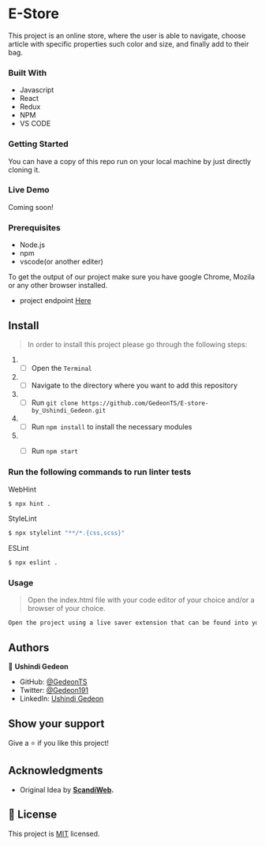 # E-Store

This project is an online store, where the user is able to navigate, choose article with specific properties such color and size, and finally add to their bag.
### Built With

- Javascript
- React
- Redux
- NPM
- VS CODE


### Getting Started

You can have a copy of this repo run on your local machine by just directly cloning it.

### Live Demo

Coming soon!

### Prerequisites

- Node.js
- npm
- vscode(or another editer)

To get the output of our project make sure you have google Chrome, Mozila or any other browser installed.

- project endpoint [Here](https://github.com/scandiweb/junior-react-endpoint)

## Install 

> In order to install this project please go through the following steps:

1. - [ ] Open the `Terminal`
2. - [ ] Navigate to the directory where you want to add this repository
3. - [ ] Run `git clone https://github.com/GedeonTS/E-store-by_Ushindi_Gedeon.git`
4. - [ ] Run `npm install` to install the necessary modules
5. - [ ] Run `npm start`


### Run the following commands to run linter tests

WebHint
```bash
$ npx hint .
```

StyleLint
```bash
$ npx stylelint "**/*.{css,scss}"
```

ESLint
```bash
$ npx eslint .
```

### Usage

> Open the index.html file with your code editor of your choice and/or a browser of your choice.
```bash
Open the project using a live saver extension that can be found into your code editor.
```

## Authors

👤 **Ushindi Gedeon**

- GitHub: [@GedeonTS](https://github.com/GedeonTS)
- Twitter: [@Gedeon191](https://twitter.com/Gedeon191)
- LinkedIn: [Ushindi Gedeon](https://linkedin.com/in/ushindi-gedeon)

## Show your support

Give a ⭐️ if you like this project!

## Acknowledgments

- Original Idea by **[ScandiWeb](https://scandiweb.com/).**

## 📝 License

This project is [MIT](./MIT.md) licensed.

